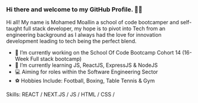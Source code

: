 ###                                                     Hi there and welcome to my GitHub Profile. 👋🏾

Hi all! My name is Mohamed Moallin a school of code bootcamper and self-taught full stack developer, my hope is to pivot into Tech from an engineering background as I always had the love for innovation development leading to tech being the perfect blend.

- 🔭 I’m currently working on the School Of Code Bootcamp Cohort 14 (16-Week Full stack bootcamp)
- 🌱 I’m currently learning JS, ReactJS, ExpressJS & NodeJS
- 💻 Aiming for roles within the Software Engineering Sector
- ⚽ Hobbies Include: Football, Boxing, Table Tennis & Gym


Skills: REACT / NEXT.JS / JS / HTML / CSS / 

